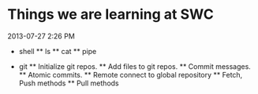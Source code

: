 Things we are learning at SWC
=============================
2013-07-27 2:26 PM

* shell
** ls
** cat
** pipe

* git
** Initialize git repos.
** Add files to git repos.
** Commit messages.
** Atomic commits.
** Remote connect to global repository
** Fetch, Push methods
** Pull methods
